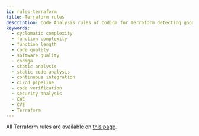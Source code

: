 ```yaml
---
id: rules-terraform
title: Terraform rules
description: Code Analysis rules of Codiga for Terraform detecting good software practices, security and vulnerability issues. Available on GitHub, GitLab and Bitbucket.
keywords:
  - cyclomatic complexity
  - function complexity
  - function length
  - code quality
  - software quality
  - codiga
  - static analysis
  - static code analysis
  - continuous integration
  - ci/cd pipeline
  - code verification
  - security analysis
  - CWE
  - CVE
  - Terraform
---
```


All Terraform rules are available on [this page](hthttps://www.codiga.io/code-analysis/rules/terraform/all/all/).
